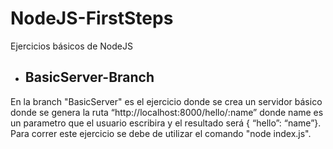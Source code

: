 # NodeJS-FirstSteps
Ejercicios básicos de NodeJS

- ## BasicServer-Branch
En la branch "BasicServer" es el ejercicio donde se crea un servidor básico donde se genera la ruta  “http://localhost:8000/hello/:name” donde name es un parametro que el usuario escribira y el resultado será { “hello”: “name”}. Para correr este ejercicio se debe de utilizar el comando "node index.js". 
